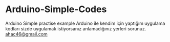 # Arduino-Simple-Codes
Arduino Simple practise example
Arduino ile kendim için yaptığım uygulama kodları
sizde uygulamak istiyorsanız anlamadığınız yerleri sorunuz.
ahac46@gmail.com
